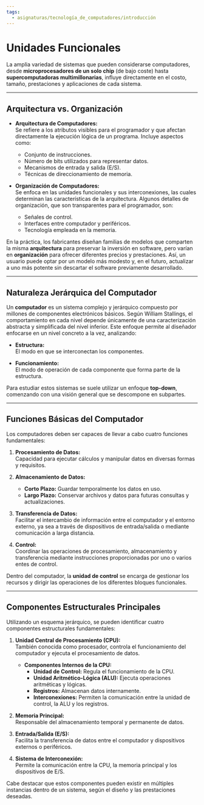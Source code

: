 ```yaml
---
tags:
  - asignaturas/tecnología_de_computadores/introducción
---
```

# Unidades Funcionales

La amplia variedad de sistemas que pueden considerarse computadores, desde **microprocesadores de un solo chip** (de bajo coste) hasta **supercomputadoras multimillonarias**, influye directamente en el costo, tamaño, prestaciones y aplicaciones de cada sistema.

---

## Arquitectura vs. Organización

- **Arquitectura de Computadores:**  
  Se refiere a los atributos visibles para el programador y que afectan directamente la ejecución lógica de un programa. Incluye aspectos como:  
  - Conjunto de instrucciones.  
  - Número de bits utilizados para representar datos.  
  - Mecanismos de entrada y salida (E/S).  
  - Técnicas de direccionamiento de memoria.

- **Organización de Computadores:**  
  Se enfoca en las unidades funcionales y sus interconexiones, las cuales determinan las características de la arquitectura. Algunos detalles de organización, que son transparentes para el programador, son:  
  - Señales de control.  
  - Interfaces entre computador y periféricos.  
  - Tecnología empleada en la memoria.

En la práctica, los fabricantes diseñan familias de modelos que comparten la misma **arquitectura** para preservar la inversión en software, pero varían en **organización** para ofrecer diferentes precios y prestaciones. Así, un usuario puede optar por un modelo más modesto y, en el futuro, actualizar a uno más potente sin descartar el software previamente desarrollado.

---

## Naturaleza Jerárquica del Computador

Un **computador** es un sistema complejo y jerárquico compuesto por millones de componentes electrónicos básicos. Según William Stallings, el comportamiento en cada nivel depende únicamente de una caracterización abstracta y simplificada del nivel inferior. Este enfoque permite al diseñador enfocarse en un nivel concreto a la vez, analizando:

- **Estructura:**  
  El modo en que se interconectan los componentes.

- **Funcionamiento:**  
  El modo de operación de cada componente que forma parte de la estructura.

Para estudiar estos sistemas se suele utilizar un enfoque **top-down**, comenzando con una visión general que se descompone en subpartes.

---

## Funciones Básicas del Computador

Los computadores deben ser capaces de llevar a cabo cuatro funciones fundamentales:

1. **Procesamiento de Datos:**  
   Capacidad para ejecutar cálculos y manipular datos en diversas formas y requisitos.

2. **Almacenamiento de Datos:**  
   - **Corto Plazo:** Guardar temporalmente los datos en uso.  
   - **Largo Plazo:** Conservar archivos y datos para futuras consultas y actualizaciones.

3. **Transferencia de Datos:**  
   Facilitar el intercambio de información entre el computador y el entorno externo, ya sea a través de dispositivos de entrada/salida o mediante comunicación a larga distancia.

4. **Control:**  
   Coordinar las operaciones de procesamiento, almacenamiento y transferencia mediante instrucciones proporcionadas por uno o varios entes de control.

Dentro del computador, la **unidad de control** se encarga de gestionar los recursos y dirigir las operaciones de los diferentes bloques funcionales.

---

## Componentes Estructurales Principales

Utilizando un esquema jerárquico, se pueden identificar cuatro componentes estructurales fundamentales:

1. **Unidad Central de Procesamiento (CPU):**  
   También conocida como procesador, controla el funcionamiento del computador y ejecuta el procesamiento de datos.  
   - **Componentes Internos de la CPU:**  
     - **Unidad de Control:** Regula el funcionamiento de la CPU.  
     - **Unidad Aritmético-Lógica (ALU):** Ejecuta operaciones aritméticas y lógicas.  
     - **Registros:** Almacenan datos internamente.  
     - **Interconexiones:** Permiten la comunicación entre la unidad de control, la ALU y los registros.

2. **Memoria Principal:**  
   Responsable del almacenamiento temporal y permanente de datos.

3. **Entrada/Salida (E/S):**  
   Facilita la transferencia de datos entre el computador y dispositivos externos o periféricos.

4. **Sistema de Interconexión:**  
   Permite la comunicación entre la CPU, la memoria principal y los dispositivos de E/S.

Cabe destacar que estos componentes pueden existir en múltiples instancias dentro de un sistema, según el diseño y las prestaciones deseadas.
